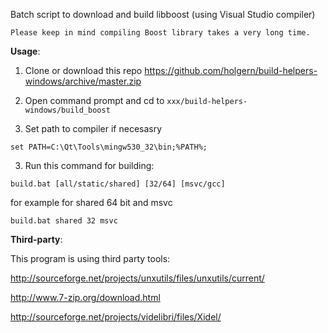 Batch script to download and build libboost (using Visual Studio compiler)

```
Please keep in mind compiling Boost library takes a very long time.
```

**Usage**:

1. Clone or download this repo https://github.com/holgern/build-helpers-windows/archive/master.zip

2. Open command prompt and cd to `xxx/build-helpers-windows/build_boost`

3. Set path to compiler if necesasry
```
set PATH=C:\Qt\Tools\mingw530_32\bin;%PATH%;
```
3. Run this command for building:
```
build.bat [all/static/shared] [32/64] [msvc/gcc]
```
for example for shared 64 bit and msvc
```
build.bat shared 32 msvc
```

**Third-party**:

This program is using third party tools:

http://sourceforge.net/projects/unxutils/files/unxutils/current/

http://www.7-zip.org/download.html

http://sourceforge.net/projects/videlibri/files/Xidel/
